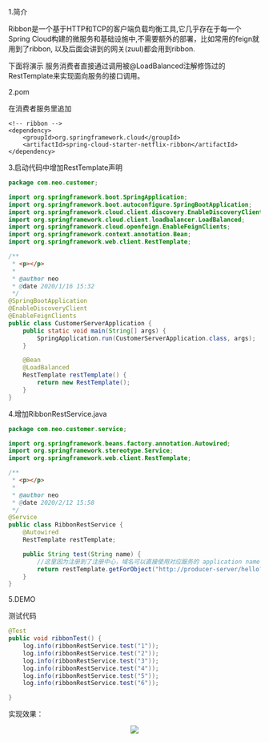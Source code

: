 1.简介

Ribbon是一个基于HTTP和TCP的客户端负载均衡工具,它几乎存在于每一个Spring Cloud构建的微服务和基础设施中,不需要额外的部署，比如常用的feign就用到了ribbon, 以及后面会讲到的网关(zuul)都会用到ribbon.

下面将演示 服务消费者直接通过调用被@LoadBalanced注解修饰过的RestTemplate来实现面向服务的接口调用。

2.pom

在消费者服务里追加

```
<!-- ribbon -->
<dependency>
    <groupId>org.springframework.cloud</groupId>
    <artifactId>spring-cloud-starter-netflix-ribbon</artifactId>
</dependency>
```

3.启动代码中增加RestTemplate声明

```java
package com.neo.customer;

import org.springframework.boot.SpringApplication;
import org.springframework.boot.autoconfigure.SpringBootApplication;
import org.springframework.cloud.client.discovery.EnableDiscoveryClient;
import org.springframework.cloud.client.loadbalancer.LoadBalanced;
import org.springframework.cloud.openfeign.EnableFeignClients;
import org.springframework.context.annotation.Bean;
import org.springframework.web.client.RestTemplate;

/**
 * <p></p>
 *
 * @author neo
 * @date 2020/1/16 15:32
 */
@SpringBootApplication
@EnableDiscoveryClient
@EnableFeignClients
public class CustomerServerApplication {
    public static void main(String[] args) {
        SpringApplication.run(CustomerServerApplication.class, args);
    }

    @Bean
    @LoadBalanced
    RestTemplate restTemplate() {
        return new RestTemplate();
    }
}
```

4.增加RibbonRestService.java

```java
package com.neo.customer.service;

import org.springframework.beans.factory.annotation.Autowired;
import org.springframework.stereotype.Service;
import org.springframework.web.client.RestTemplate;

/**
 * <p></p>
 *
 * @author neo
 * @date 2020/2/12 15:58
 */
@Service
public class RibbonRestService {
    @Autowired
    RestTemplate restTemplate;

    public String test(String name) {
        //这里因为注册到了注册中心，域名可以直接使用对应服务的 application name
        return restTemplate.getForObject("http://producer-server/hello?name=" + name, String.class);
    }
}
```

5.DEMO

测试代码

```java
@Test
public void ribbonTest() {
    log.info(ribbonRestService.test("1"));
    log.info(ribbonRestService.test("2"));
    log.info(ribbonRestService.test("3"));
    log.info(ribbonRestService.test("4"));
    log.info(ribbonRestService.test("5"));
    log.info(ribbonRestService.test("6"));

}
```

实现效果：

<p align="center">
    <a href="https://tva1.sinaimg.cn/large/0082zybpgy1gbtolqn24bj31ju05qn0j.jpg" target="_blank">
        <img src="https://tva1.sinaimg.cn/large/0082zybpgy1gbtolqn24bj31ju05qn0j.jpg" width=""/>
    </a>
</p>

